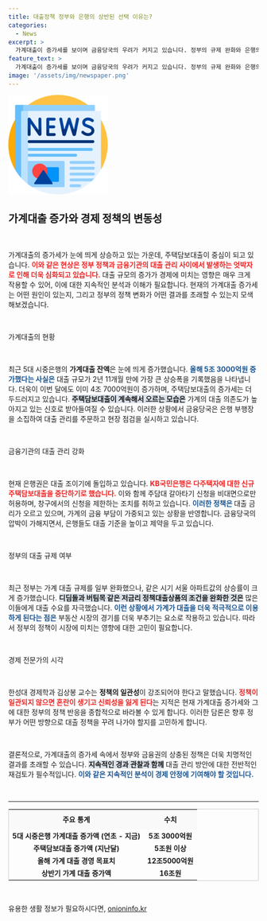```yaml
---
title: 대출정책 정부와 은행의 상반된 선택 이유는?
categories:
  - News
excerpt: >
  가계대출이 증가세를 보이며 금융당국의 우려가 커지고 있습니다. 정부의 규제 완화와 은행의 대출 제한이 엇박자를 이루면서 대출 필요 수요는 급증. 주택담보대출이 뚜렷한 증가세를 보이며 부동산 시장에 큰 영향을 미치고 있습니다.
feature_text: >
  가계대출이 증가세를 보이며 금융당국의 우려가 커지고 있습니다. 정부의 규제 완화와 은행의 대출 제한이 엇박자를 이루면서 대출 필요 수요는 급증. 주택담보대출이 뚜렷한 증가세를 보이며 부동산 시장에 큰 영향을 미치고 있습니다.
image: '/assets/img/newspaper.png'
---
```


<p><img src="/assets/img/newspaper.png" alt="kimp 속보" /></p>

<h2 data-ke-size="size26">가계대출 증가와 경제 정책의 변동성</h2>

<p data-ke-size="size16">&nbsp;</p> 

<p>가계대출의 증가세가 눈에 띄게 상승하고 있는 가운데, 주택담보대출이 중심이 되고 있습니다. <b><span style="color: #ee2323;">이와 같은 현상은 정부 정책과 금융기관의 대출 관리 사이에서 발생하는 엇박자로 인해 더욱 심화되고 있습니다.</span></b> 대출 규모의 증가가 경제에 미치는 영향은 매우 크게 작용할 수 있어, 이에 대한 지속적인 분석과 이해가 필요합니다. 현재의 가계대출 증가세는 어떤 원인이 있는지, 그리고 정부의 정책 변화가 어떤 결과를 초래할 수 있는지 모색해보겠습니다. </p>

<p data-ke-size="size16">&nbsp;</p>

<p>가계대출의 현황</p>

<p data-ke-size="size16">&nbsp;</p> 

<p>최근 5대 시중은행의 <b>가계대출 잔액</b>은 눈에 띄게 증가했습니다. <b><span style="color: #1a5490;">올해 5조 3000억원 증가했다는 사실은</span></b> 대출 규모가 2년 11개월 만에 가장 큰 상승폭을 기록했음을 나타냅니다. 더욱이 이번 달에도 이미 4조 7000억원이 증가하며, 주택담보대출의 증가세는 더 두드러지고 있습니다. <b><span style="background-color: #21538527;">주택담보대출이 계속해서 오르는 모습은</span></b> 가계의 대출 의존도가 높아지고 있는 신호로 받아들여질 수 있습니다. 이러한 상황에서 금융당국은 은행 부행장을 소집하여 대출 관리를 주문하고 현장 점검을 실시하고 있습니다. </p>

<p data-ke-size="size16">&nbsp;</p> 

<p>금융기관의 대출 관리 강화</p>

<p data-ke-size="size16">&nbsp;</p> 

<p>현재 은행권은 대출 조이기에 돌입하고 있습니다. <b><span style="color: #ee2323;">KB국민은행은 다주택자에 대한 신규 주택담보대출을 중단하기로 했습니다.</span></b> 이와 함께 주담대 갈아타기 신청을 비대면으로만 허용하며, 창구에서의 신청을 제한하는 조치를 취하고 있습니다. <b><span style="color: #1a5490;">이러한 정책은 </span></b> 대출 금리가 오르고 있으며, 가계의 금융 부담이 가중되고 있는 상황을 반영합니다. 금융당국의 압박이 가해지면서, 은행들도 대출 기준을 높이고 제약을 두고 있습니다. </p>

<p data-ke-size="size16">&nbsp;</p> 

<p>정부의 대출 규제 여부</p>

<p data-ke-size="size16">&nbsp;</p> 

<p>최근 정부는 가계 대출 규제를 일부 완화했으나, 같은 시기 서울 아파트값의 상승률이 크게 증가했습니다. <b><span style="background-color: #21538527;">디딤돌과 버팀목 같은 저금리 정책대출상품의 조건을 완화한 것은</span></b> 많은 이들에게 대출 수요를 자극했습니다. <b><span style="color: #1a5490;">이런 상황에서 가계가 대출을 더욱 적극적으로 이용하게 된다는 점은</span></b> 부동산 시장의 경기를 더욱 부추기는 요소로 작용하고 있습니다. 따라서 정부의 정책이 시장에 미치는 영향에 대한 고민이 필요합니다.</p>

<p data-ke-size="size16">&nbsp;</p> 

<p>경제 전문가의 시각</p>

<p data-ke-size="size16">&nbsp;</p> 

<p>한성대 경제학과 김상봉 교수는 <b>정책의 일관성</b>이 강조되어야 한다고 말했습니다. <b><span style="color: #ee2323;">정책이 일관되지 않으면 혼란이 생기고 신뢰성을 잃게 된다</span></b>는 지적은 현재 가계대출 증가세와 그에 대한 정부의 정책 반응을 종합적으로 바라볼 수 있게 합니다. 이러한 담론은 향후 정부가 어떤 방향으로 대출 정책을 꾸려 나가야 할지를 고민하게 합니다.</p>

<p data-ke-size="size16">&nbsp;</p> 

<p>결론적으로, 가계대출의 증가세 속에서 정부와 금융권의 상충된 정책은 더욱 치명적인 결과를 초래할 수 있습니다. <b><span style="background-color: #21538527;">지속적인 경과 관찰과 함께</span></b> 대출 관리 방안에 대한 전반적인 재검토가 필수적입니다. <b><span style="color: #1a5490;">이와 같은 지속적인 분석이 경제 안정에 기여해야 할 것입니다.</span></b> </p>

<p data-ke-size="size16">&nbsp;</p> 

<hr />

<table style="width: 100%; border: 1px solid #ccc; border-spacing: 0; border-collapse: collapse;">
<tr>
<td style="text-align: center; height: 35px; background-color: #f9f9f9;"><b>주요 통계</b></td>
<td style="text-align: center; height: 35px; background-color: #f9f9f9;"><b>수치</b></td>
</tr>
<tr>
<td style="text-align: center; height: 17px;"><b>5대 시중은행 가계대출 증가액 (연초 - 지금)</b></td>
<td style="text-align: center; height: 17px;"><b>5조 3000억원</b></td>
</tr>
<tr>
<td style="text-align: center; height: 17px;"><b>주택담보대출 증가액 (지난달)</b></td>
<td style="text-align: center; height: 17px;"><b>5조원 이상</b></td>
</tr>
<tr>
<td style="text-align: center; height: 17px;"><b>올해 가계 대출 경영 목표치</b></td>
<td style="text-align: center; height: 17px;"><b>12조5000억원</b></td>
</tr>
<tr>
<td style="text-align: center; height: 17px;"><b>상반기 가계 대출 증가액</b></td>
<td style="text-align: center; height: 17px;"><b>16조원</b></td>
</tr>
</table>

<p data-ke-size="size16">&nbsp;</p> 
유용한 생활 정보가 필요하시다면, <a href="https://onioninfo.kr" rel="dofollow">onioninfo.kr</a>


